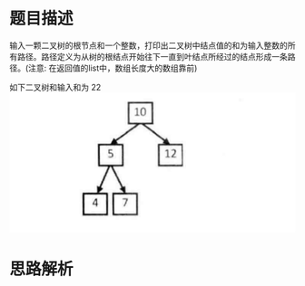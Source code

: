 #  题目描述

输入一颗二叉树的根节点和一个整数，打印出二叉树中结点值的和为输入整数的所有路径。路径定义为从树的根结点开始往下一直到叶结点所经过的结点形成一条路径。(注意: 在返回值的list中，数组长度大的数组靠前)

如下二叉树和输入和为 22
![二叉树中和为某一值的路径.jpg](../img/二叉树中和为某一值的路径.jpg)

#  思路解析

